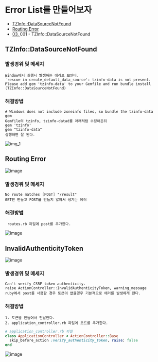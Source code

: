 # Error List를 만들어보자
* [TZInfo::DataSourceNotFound](#tzinfodatasourcenotfound)
* [Routing Error](#routing-error)
* [03. ](#3)
    001 - TZInfo::DataSourceNotFound
    
## TZInfo::DataSourceNotFound
### 발생경위 및 메세지  
    Window에서 실행시 발생하는 에러로 보인다.
    `rescue in create_default_data_source': tzinfo-data is not present.
    Please add gem 'tzinfo-data' to your Gemfile and run bundle install (TZInfo::DataSourceNotFound)

### 해결방법
    # Windows does not include zoneinfo files, so bundle the tzinfo-data gem
    Gemfile의 tzinfo, tzinfo-datad를 아래처럼 수정해준뒤 
    gem 'tzinfo'
    gem "tzinfo-data"
    실행하면 잘 된다.
![img_1](https://user-images.githubusercontent.com/22822369/186692001-70083037-994c-4703-a51a-549c9f981384.png)




## Routing Error
![image](https://user-images.githubusercontent.com/22822369/188320192-92d7709b-4606-4c92-834b-1f724cb8253e.png)


### 발생경위 및 메세지  
    No route matches [POST] "/result"
    GET만 만들고 POST를 만들지 않아서 생기는 에러

### 해결방법
     routes.rb 파일에 post를 추가한다.
![image](https://user-images.githubusercontent.com/22822369/188320568-d56a9772-189f-4d62-8dcb-7c19828842c3.png)

## InvalidAuthenticityToken
![image](https://user-images.githubusercontent.com/22822369/188320530-aa53d9ae-1b2e-4107-9347-a8adda321426.png)
### 발생경위 및 메세지  
    Can't verify CSRF token authenticity.
    raise ActionController::InvalidAuthenticityToken, warning_message
    ruby에서 post를 사용할 경우 토큰이 없을경우 기본적으로 에러를 발생하게 한다.

### 해결방법
    1. 토큰을 만들어서 전달한다.
    2. application_controller.rb 파일에 코드를 추가한다.

```ruby
# application_controller.rb 파일
class ApplicationController < ActionController::Base
  skip_before_action :verify_authenticity_token, raise: false
end
```
![image](https://user-images.githubusercontent.com/22822369/188320638-02810b80-66fc-43d0-81b0-dc08c42144d6.png)